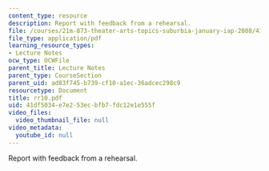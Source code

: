 ```yaml
---
content_type: resource
description: Report with feedback from a rehearsal.
file: /courses/21m-873-theater-arts-topics-suburbia-january-iap-2008/41df5034e7e253ecbfb7fdc12e1e555f_rr10.pdf
file_type: application/pdf
learning_resource_types:
- Lecture Notes
ocw_type: OCWFile
parent_title: Lecture Notes
parent_type: CourseSection
parent_uid: ad83f745-b739-cf10-a1ec-36adcec298c9
resourcetype: Document
title: rr10.pdf
uid: 41df5034-e7e2-53ec-bfb7-fdc12e1e555f
video_files:
  video_thumbnail_file: null
video_metadata:
  youtube_id: null
---
```

Report with feedback from a rehearsal.

